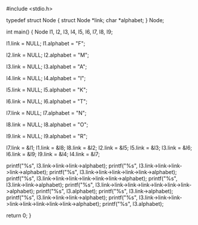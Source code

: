 #include <stdio.h>

typedef struct Node {
  struct Node *link;
  char *alphabet;
} Node;

int main() {
  Node l1, l2, l3, l4, l5, l6, l7, l8, l9;

  l1.link = NULL;
  l1.alphabet = "F";

  l2.link = NULL;
  l2.alphabet = "M";

  l3.link = NULL;
  l3.alphabet = "A";

  l4.link = NULL;
  l4.alphabet = "I";

  l5.link = NULL;
  l5.alphabet = "K";

  l6.link = NULL;
  l6.alphabet = "T";

  l7.link = NULL;
  l7.alphabet = "N";

  l8.link = NULL;
  l8.alphabet = "O";
  
  l9.link = NULL;
  l9.alphabet = "R";

  l7.link = &l1;
  l1.link = &l8;
  l8.link = &l2;
  l2.link = &l5;
  l5.link = &l3;
  l3.link = &l6;
  l6.link = &l9;
  l9.link = &l4;
  l4.link = &l7;

 
  printf("%s", l3.link->link->link->alphabet); 
  printf("%s", l3.link->link->link->link->alphabet);
  printf("%s", l3.link->link->link->link->link->alphabet); 
  printf("%s", l3.link->link->link->link->link->link->alphabet); 
  printf("%s", l3.link->link->alphabet); 
  printf("%s", l3.link->link->link->link->link->link->link->alphabet); 
  printf("%s", l3.alphabet); 
  printf("%s", l3.link->alphabet); 
  printf("%s", l3.link->link->link->alphabet); 
  printf("%s", l3.link->link->link->link->link->link->link->link->alphabet); 
  printf("%s", l3.alphabet); 

  return 0;
}
